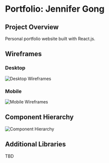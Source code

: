 Portfolio: Jennifer Gong
=============

## Project Overview

Personal portfolio website built with React.js.

## Wireframes

### Desktop
![Desktop Wireframes](https://res.cloudinary.com/db0kbxvhr/image/upload/c_scale,w_800/v1584476597/Portfolio/portfolio-wireframes-desktop_pg8erq.png)

### Mobile
![Mobile Wireframes](https://res.cloudinary.com/db0kbxvhr/image/upload/c_scale,w_800/v1584476598/Portfolio/portfolio-wireframes-mobile_tbrhzz.png)

## Component Hierarchy

![Component Hierarchy](https://res.cloudinary.com/db0kbxvhr/image/upload/c_scale,w_800/v1584476593/Portfolio/portfolio-component-hierarchy_stv4r5.png)

## Additional Libraries

TBD